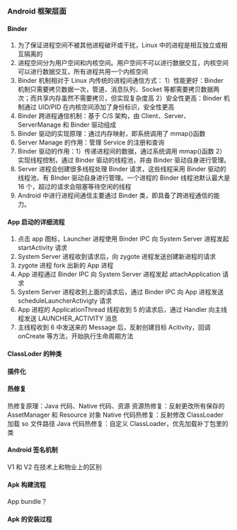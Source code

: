 ### Android 框架层面

#### Binder

1. 为了保证进程空间不被其他进程破坏或干扰，Linux 中的进程是相互独立或相互隔离的
2. 进程空间分为用户空间和内核空间。用户空间不可以进行数据交互，内核空间可以进行数据交互，所有进程共用一个内核空间
3. Binder 机制相对于 Linux 内传统的进程间通信方式：
   1）性能更好：Binder 机制只需要拷贝数据一次，管道、消息队列、Socket 等都需要拷贝数据两次；而共享内存虽然不需要拷贝，但实现复杂度高
   2）安全性更高：Binder 机制通过 UID/PID 在内核空间添加了身份标识，安全性更高
4. Binder 跨进程通信机制：基于 C/S 架构，由 Client、Server、ServerManage 和 Binder 驱动组成
5. Binder 驱动的实现原理：通过内存映射，即系统调用了 mmap()函数
6. Server Manage 的作用：管理 Service 的注册和查询
7. Binder 驱动的作用：1）传递进程间的数据，通过系统调用 mmap()函数
   2）实现线程控制，通过 Binder 驱动的线程池，并由 Binder 驱动自身进行管理。
8. Server 进程会创建很多线程处理 Binder 请求，这些线程采用 Binder 驱动的线程池，有 BInder 驱动自身进行管理。一个进程的 Binder 线程池默认最大是 16 个，超过的请求会阻塞等待空闲的线程
9. Android 中进行进程间通信主要通过 Binder 类，即具备了跨进程通信的能力。

#### App 启动的详细流程

1. 点击 app 图标，Launcher 进程使用 Binder IPC 向 System Server 进程发起 startActivity 请求
2. System Server 进程收到请求后，向 zygote 进程发送创建新进程的请求
3. zygote 进程 fork 出新的 App 进程
4. App 进程通过 Binder IPC 向 System Server 进程发起 attachApplication 请求
5. System Server 进程收到上面的请求后，通过 Binder IPC 向 App 进程发送 scheduleLauncherActivigty 请求
6. App 进程的 ApplicationThread 线程收到 5 的请求后，通过 Handler 向主线程发送 LAUNCHER_ACTIVITY 消息
7. 主线程收到 6 中发送来的 Message 后，反射创建目标 Acitivity，回调 onCreate 等方法，开始执行生命周期方法

#### ClassLoder 的种类

#### 插件化

#### 热修复

热修复原理：Java 代码、Native 代码、资源
资源热修复：反射更改所有保存的 AssetManager 和 Resource 对象
Native 代码热修复：反射修改 ClassLoader 加载 so 文件路径
Java 代码热修复：自定义 ClassLoader，优先加载补丁包里的类

#### Android 签名机制

V1 和 V2 在技术上和物业上的区别

#### Apk 构建流程

App bundle？

#### Apk 的安装过程
